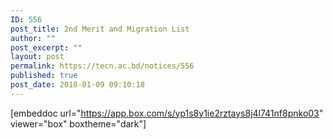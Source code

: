 ```yaml
---
ID: 556
post_title: 2nd Merit and Migration List
author: ""
post_excerpt: ""
layout: post
permalink: https://tecn.ac.bd/notices/556
published: true
post_date: 2018-01-09 09:10:18
---
```

[embeddoc url="https://app.box.com/s/yp1s8y1ie2rztays8j4l741nf8pnko03" viewer="box"  boxtheme="dark"]